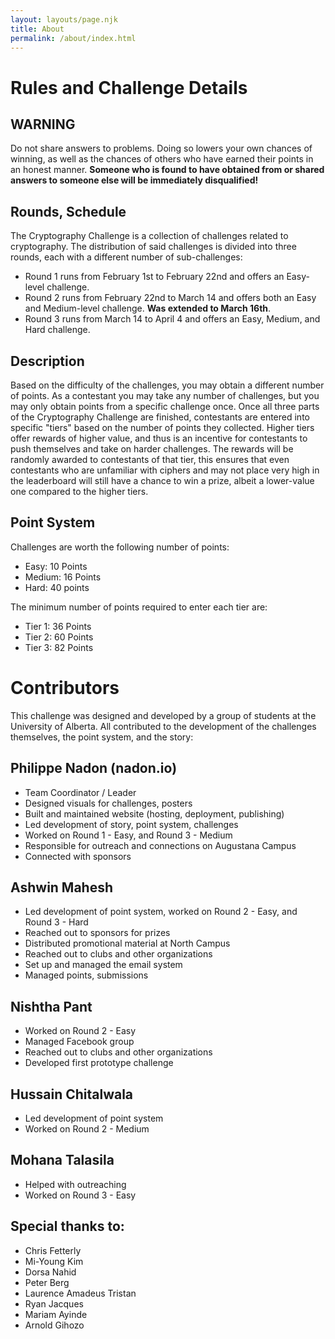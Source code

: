 ```yaml
---
layout: layouts/page.njk
title: About
permalink: /about/index.html
---
```

# Rules and Challenge Details

## WARNING

Do not share answers to problems. Doing so lowers your own chances of winning, as well as the chances of others who have earned their points in an honest manner. **Someone who is found to have obtained from or shared answers to someone else will be immediately disqualified!**

## Rounds, Schedule

The Cryptography Challenge is a collection of challenges related to cryptography. The distribution of said challenges is divided into three rounds, each with a different number of sub-challenges:

* Round 1 runs from February 1st to February 22nd and offers an Easy-level challenge.
* Round 2 runs from February 22nd to March 14 and offers both an Easy and Medium-level challenge. **Was extended to March 16th**.
* Round 3 runs from March 14 to April 4 and offers an Easy, Medium, and Hard challenge.

## Description

Based on the difficulty of the challenges, you may obtain a different number of points. As a contestant you may take any number of challenges, but you may only obtain points from a specific challenge once. Once all three parts of the Cryptography Challenge are finished, contestants are entered into specific "tiers" based on the number of points they collected. Higher tiers offer rewards of higher value, and thus is an incentive for contestants to push themselves and take on harder challenges. The rewards will be randomly awarded to contestants of that tier, this ensures that even contestants who are unfamiliar with ciphers and may not place very high in the leaderboard will still have a chance to win a prize, albeit a lower-value one compared to the higher tiers.

## Point System

Challenges are worth the following number of points:

* Easy: 10 Points
* Medium: 16 Points
* Hard: 40 points

The minimum number of points required to enter each tier are:

* Tier 1: 36 Points
* Tier 2: 60 Points
* Tier 3: 82 Points

# Contributors

This challenge was designed and developed by a group of students at the University of Alberta. All contributed to the development of the challenges themselves, the point system, and the story:

## Philippe Nadon (nadon.io)

* Team Coordinator / Leader
* Designed visuals for challenges, posters
* Built and maintained website (hosting, deployment, publishing)
* Led development of story, point system, challenges
* Worked on Round 1 - Easy, and Round 3 - Medium
* Responsible for outreach and connections on Augustana Campus
* Connected with sponsors

## Ashwin Mahesh

* Led development of point system, worked on Round 2 - Easy, and Round 3 - Hard
* Reached out to sponsors for prizes
* Distributed promotional material at North Campus
* Reached out to clubs and other organizations
* Set up and managed the email system
* Managed points, submissions

## Nishtha Pant

* Worked on Round 2 - Easy
* Managed Facebook group
* Reached out to clubs and other organizations
* Developed first prototype challenge

## Hussain Chitalwala

* Led development of point system
* Worked on Round 2 - Medium

## Mohana Talasila

* Helped with outreaching
* Worked on Round 3 - Easy

## Special thanks to:

* Chris Fetterly
* Mi-Young Kim
* Dorsa Nahid
* Peter Berg
* Laurence Amadeus Tristan
* Ryan Jacques
* Mariam Ayinde
* Arnold Gihozo
